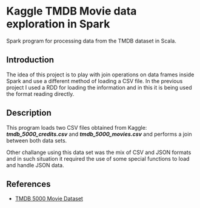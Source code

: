 # Kaggle TMDB Movie data exploration in Spark
Spark program for processing data from the TMDB dataset in Scala.

## Introduction

The idea of this project is to play with join operations on data frames inside
Spark and use a different method of loading a CSV file. In the previous project I used
a RDD for loading the information and in this it is being used the format reading
directly.

## Description

This program loads two CSV files obtained from Kaggle: **_tmdb_5000_credits.csv_** and 
**_tmdb_5000_movies.csv_** and performs a join between both data sets.

Other challange using this data set was the mix of CSV and JSON formats and in such
situation it required the use of some special functions to load and handle JSON data.

## References

- [TMDB 5000 Movie Dataset](https://www.kaggle.com/tmdb/tmdb-movie-metadata "TMDB 5000 Movie Dataset")
